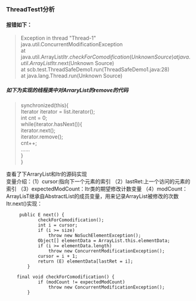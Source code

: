 
### ThreadTest1分析
#### 报错如下：
>Exception in thread "Thread-1" java.util.ConcurrentModificationException  
	at java.util.ArrayList$Itr.checkForComodification(Unknown Source)  
	at java.util.ArrayList$Itr.next(Unknown Source)  
	at scb.test.ThreadSafeDemo1.run(ThreadSafeDemo1.java:28)  
	at java.lang.Thread.run(Unknown Source)  
	
##### 如下为实现的线程类中对ArraryList的remove的代码
>synchronized(this){  
            Iterator<String> iterator = list.iterator();  
            int cnt = 0;  
            while(iterator.hasNext()){  
                iterator.next();  
                iterator.remove();  
                cnt++;  
               ......  
        }  
    }  
	
	
查看了下ArraryList和Itr的源码实现  
变量介绍：（1）cursor:指向下一个元素的索引 （2）lastRet:上一个访问的元素的索引 （3）expectedModCount：Itr类的期望修改计数变量   （4）modCount：ArrayLisT继承自AbstractList的成员变量，用来记录ArrayList被修改的次数
Itr.next()实现：
```  
	 public E next() {
            checkForComodification();
            int i = cursor;
            if (i >= size)
                throw new NoSuchElementException();
            Object[] elementData = ArrayList.this.elementData;
            if (i >= elementData.length)
                throw new ConcurrentModificationException();
            cursor = i + 1;
            return (E) elementData[lastRet = i];
        }
	
	final void checkForComodification() {
            if (modCount != expectedModCount)
                throw new ConcurrentModificationException();
        }
```

